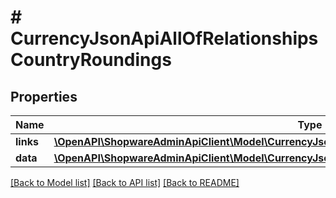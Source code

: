 # # CurrencyJsonApiAllOfRelationshipsCountryRoundings

## Properties

Name | Type | Description | Notes
------------ | ------------- | ------------- | -------------
**links** | [**\OpenAPI\ShopwareAdminApiClient\Model\CurrencyJsonApiAllOfRelationshipsCountryRoundingsLinks**](CurrencyJsonApiAllOfRelationshipsCountryRoundingsLinks.md) |  | [optional]
**data** | [**\OpenAPI\ShopwareAdminApiClient\Model\CurrencyJsonApiAllOfRelationshipsCountryRoundingsData[]**](CurrencyJsonApiAllOfRelationshipsCountryRoundingsData.md) |  | [optional]

[[Back to Model list]](../../README.md#models) [[Back to API list]](../../README.md#endpoints) [[Back to README]](../../README.md)
